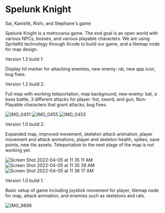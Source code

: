 # Spelunk Knight
Sai, Kanishk, Rishi, and Stephane's game

Spelunk Knight is a metrovania game. The end goal is an open world with various NPCs, bosses, and various playable characters. We are using SpriteKit technology through Xcode to build our game, and a tilemap node for map design. 

Version 1.3 build 1:

Display hit marker for attacking enemies, new enemy: rat, new app icon, bug fixes.

Version 1.2 build 2:

Full map with working teleportation, map background, new enemy: bat, a boss battle, 3 different attacks for player: fist, sword, and gun, Non-Playable characters that grant attacks, bug fixes.

![IMG_0451](https://user-images.githubusercontent.com/61213336/172192983-d36cb052-166a-4031-8616-8d44f0193d2b.png)
![IMG_0455](https://user-images.githubusercontent.com/61213336/172193004-5b92c6b1-97bd-450f-9c58-36bc2ca151db.png)
![IMG_0453](https://user-images.githubusercontent.com/61213336/172193057-a517a8e4-de77-4260-a960-60fc1894c06f.png)

Version 1.0 build 2: 

Expanded map, improved movement, skeleton attack animation, player movement and attack animations, player and skeleton health, spikes, save points, new tile assets. Teleportation to the next stage of the map is not working yet. 

![Screen Shot 2022-04-05 at 11 35 11 AM](https://user-images.githubusercontent.com/61213336/161853773-132725f0-2f98-401e-b915-3ae8f10d28da.png)
![Screen Shot 2022-04-05 at 11 35 39 AM](https://user-images.githubusercontent.com/61213336/161853784-e2761e66-ea9d-4fd0-bc70-896b1dc83185.png)
![Screen Shot 2022-04-05 at 11 36 17 AM](https://user-images.githubusercontent.com/61213336/161853790-7d11b840-d5ec-4bfc-a0a2-ec037e2ae36d.png)

Version 1.0 build 1:

Basic setup of game including joystick movement for player, tilemap node for map, attack animation, and enemies such as skeletons and rats. 

![IMG_9898](https://user-images.githubusercontent.com/61213336/161854870-9a64ff34-d154-4a49-81c1-9c6a9a1cd3cd.jpg)
